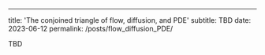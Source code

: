 ---
title: 'The conjoined triangle of flow, diffusion, and PDE'
subtitle: TBD
date: 2023-06-12
permalink: /posts/flow_diffusion_PDE/



TBD
